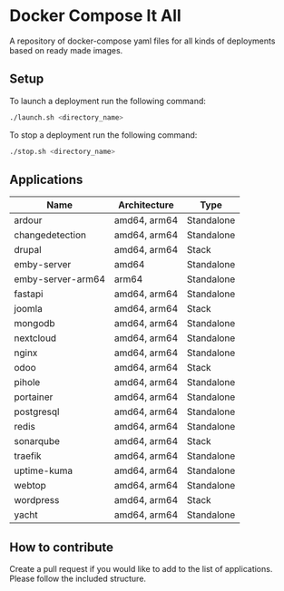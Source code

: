# Docker Compose It All

A repository of docker-compose yaml files for all kinds of deployments based on ready made images.

## Setup

To launch a deployment run the following command:

```bash
./launch.sh <directory_name>
```

To stop a deployment run the following command:

```bash
./stop.sh <directory_name>
```
## Applications

| Name | Architecture | Type |
|----------|----------|----------|
| ardour | amd64, arm64 | Standalone |
| changedetection | amd64, arm64 | Standalone |
| drupal | amd64, arm64 | Stack |
| emby-server | amd64 | Standalone |
| emby-server-arm64 | arm64 | Standalone |
| fastapi | amd64, arm64 | Standalone |
| joomla | amd64, arm64 | Stack |
| mongodb | amd64, arm64 | Standalone |
| nextcloud | amd64, arm64 | Standalone |
| nginx | amd64, arm64 | Standalone |
| odoo | amd64, arm64 | Stack |
| pihole | amd64, arm64 | Standalone |
| portainer | amd64, arm64 | Standalone |
| postgresql | amd64, arm64 | Standalone |
| redis | amd64, arm64 | Standalone |
| sonarqube | amd64, arm64 | Stack |
| traefik | amd64, arm64 | Standalone |
| uptime-kuma | amd64, arm64 | Standalone |
| webtop | amd64, arm64 | Standalone |
| wordpress | amd64, arm64 | Stack |
| yacht | amd64, arm64 | Standalone |

## How to contribute

Create a pull request if you would like to add to the list of applications. Please follow the included structure.